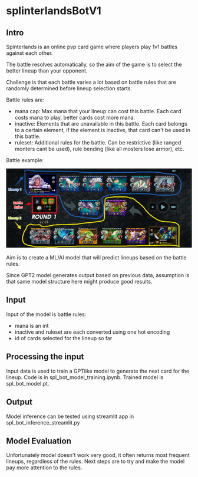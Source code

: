 # splinterlandsBotV1


## Intro
Spinterlands is an online pvp card game where players play 1v1 battles against each other. 

The battle resolves automatically, so the aim of the game is to select the better lineup than your opponent.

Challenge is that each battle varies a lot based on battle rules that are randomly determined before lineup selection starts.

Battle rules are:
* mana cap: Max mana that your lineup can cost this battle. Each card costs mana to play, better cards cost more mana.
* inactive: Elements that are unavailable in this battle. Each card belongs to a certain element, if the element is inactive, that card can't be used in this battle.
* ruleset: Additional rules for the battle. Can be restrictive (like ranged monters cant be used), rule bending (like all mosters lose armor), etc.

Battle example:

![battle example](spl_battle_example.PNG)

Aim is to create a ML/AI model that will predict lineups based on the battle rules. 
 
Since GPT2 model generates output based on previous data, assumption is that same model structure here might produce good results.


## Input

Input of the model is battle rules:
* mana is an int
* inactive and ruleset are each converted using one hot encoding
* id of cards selected for the lineup so far

## Processing the input

Input data is used to train a GPTlike model to generate the next card for the lineup. Code is in spl_bot_model_training.ipynb. Trained model is spl_bot_model.pt.

## Output

Model inference can be tested using streamlit app in spl_bot_inference_streamlit.py

## Model Evaluation

Unfortunately model doesn't work very good, it often returns most frequent lineups, regardless of the rules.
Next steps are to try and make the model pay more attention to the rules.

